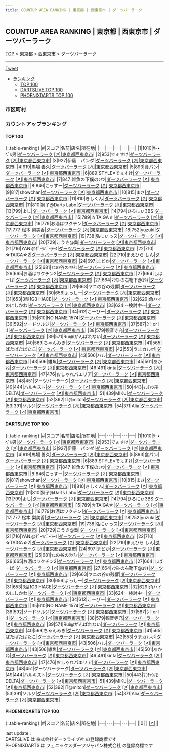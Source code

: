 ```yaml
---
title: COUNTUP AREA RANKING | 東京都 | 西東京市 | ダーツバーラーク
---
```

## COUNTUP AREA RANKING | 東京都 | 西東京市 | ダーツバーラーク

[TOP](/darts/rank/) > [東京都](/darts/rank/東京都/) > [西東京市](/darts/rank/東京都/西東京市/) > ダーツバーラーク

___

<a href="https://twitter.com/share?ref_src=twsrc%5Etfw" data-text="COUNTUP AREA RANKING | 東京都西東京市ダーツバーラーク" class="twitter-share-button" data-hashtags="DARTSLIVE,PHOENIXDARTS,darts,ダーツ" data-show-count="false">Tweet</a>

* [ランキング](#カウントアップランキング)
    * [TOP 100](#top-100)
    * [DARTSLIVE TOP 100](#dartslive-top-100)
    * [PHOENIXDARTS TOP 100](#phoenixdarts-top-100)

### 市区町村

<ul>

</ul>

### カウントアップランキング

#### TOP 100



{:.table-ranking}
|#|スコア|名前|店名|所在地|
|---|---|---|---|---|
|1|1010|<span class="rank-name-dl">ｻｰ•ﾍﾞﾙ男</span>|<a href="/darts/rank/shops/4df057094b6b032d0d9b047a20a7ba1e.html">ダーツバーラーク</a> <a href="https://search.dartslive.com/jp/shop/4df057094b6b032d0d9b047a20a7ba1e">[↗]</a>|<a href="/darts/rank/東京都/西東京市">東京都西東京市</a>|
|2|953|<span class="rank-name-dl">でぇすけ</span>|<a href="/darts/rank/shops/4df057094b6b032d0d9b047a20a7ba1e.html">ダーツバーラーク</a> <a href="https://search.dartslive.com/jp/shop/4df057094b6b032d0d9b047a20a7ba1e">[↗]</a>|<a href="/darts/rank/東京都/西東京市">東京都西東京市</a>|
|3|927|<span class="rank-name-dl">伊藤　パンダ</span>|<a href="/darts/rank/shops/4df057094b6b032d0d9b047a20a7ba1e.html">ダーツバーラーク</a> <a href="https://search.dartslive.com/jp/shop/4df057094b6b032d0d9b047a20a7ba1e">[↗]</a>|<a href="/darts/rank/東京都/西東京市">東京都西東京市</a>|
|4|919|<span class="rank-name-dl">馬場 善久</span>|<a href="/darts/rank/shops/4df057094b6b032d0d9b047a20a7ba1e.html">ダーツバーラーク</a> <a href="https://search.dartslive.com/jp/shop/4df057094b6b032d0d9b047a20a7ba1e">[↗]</a>|<a href="/darts/rank/東京都/西東京市">東京都西東京市</a>|
|5|893|<span class="rank-name-dl">食パン</span>|<a href="/darts/rank/shops/4df057094b6b032d0d9b047a20a7ba1e.html">ダーツバーラーク</a> <a href="https://search.dartslive.com/jp/shop/4df057094b6b032d0d9b047a20a7ba1e">[↗]</a>|<a href="/darts/rank/東京都/西東京市">東京都西東京市</a>|
|6|889|<span class="rank-name-dl">STYLE×でぇすけ</span>|<a href="/darts/rank/shops/4df057094b6b032d0d9b047a20a7ba1e.html">ダーツバーラーク</a> <a href="https://search.dartslive.com/jp/shop/4df057094b6b032d0d9b047a20a7ba1e">[↗]</a>|<a href="/darts/rank/東京都/西東京市">東京都西東京市</a>|
|7|847|<span class="rank-name-dl">雑魚の下僕のｼｵﾝ</span>|<a href="/darts/rank/shops/4df057094b6b032d0d9b047a20a7ba1e.html">ダーツバーラーク</a> <a href="https://search.dartslive.com/jp/shop/4df057094b6b032d0d9b047a20a7ba1e">[↗]</a>|<a href="/darts/rank/東京都/西東京市">東京都西東京市</a>|
|8|846|<span class="rank-name-dl">こっすー</span>|<a href="/darts/rank/shops/4df057094b6b032d0d9b047a20a7ba1e.html">ダーツバーラーク</a> <a href="https://search.dartslive.com/jp/shop/4df057094b6b032d0d9b047a20a7ba1e">[↗]</a>|<a href="/darts/rank/東京都/西東京市">東京都西東京市</a>|
|9|817|<span class="rank-name-dl">showchan</span>|<a href="/darts/rank/shops/4df057094b6b032d0d9b047a20a7ba1e.html">ダーツバーラーク</a> <a href="https://search.dartslive.com/jp/shop/4df057094b6b032d0d9b047a20a7ba1e">[↗]</a>|<a href="/darts/rank/東京都/西東京市">東京都西東京市</a>|
|10|815|<span class="rank-name-dl">まさ</span>|<a href="/darts/rank/shops/4df057094b6b032d0d9b047a20a7ba1e.html">ダーツバーラーク</a> <a href="https://search.dartslive.com/jp/shop/4df057094b6b032d0d9b047a20a7ba1e">[↗]</a>|<a href="/darts/rank/東京都/西東京市">東京都西東京市</a>|
|11|810|<span class="rank-name-dl">きしくん</span>|<a href="/darts/rank/shops/4df057094b6b032d0d9b047a20a7ba1e.html">ダーツバーラーク</a> <a href="https://search.dartslive.com/jp/shop/4df057094b6b032d0d9b047a20a7ba1e">[↗]</a>|<a href="/darts/rank/東京都/西東京市">東京都西東京市</a>|
|11|810|<span class="rank-name-dl">獅子@Darts Labo</span>|<a href="/darts/rank/shops/4df057094b6b032d0d9b047a20a7ba1e.html">ダーツバーラーク</a> <a href="https://search.dartslive.com/jp/shop/4df057094b6b032d0d9b047a20a7ba1e">[↗]</a>|<a href="/darts/rank/東京都/西東京市">東京都西東京市</a>|
|13|799|<span class="rank-name-dl">よし</span>|<a href="/darts/rank/shops/4df057094b6b032d0d9b047a20a7ba1e.html">ダーツバーラーク</a> <a href="https://search.dartslive.com/jp/shop/4df057094b6b032d0d9b047a20a7ba1e">[↗]</a>|<a href="/darts/rank/東京都/西東京市">東京都西東京市</a>|
|14|794|<span class="rank-name-dl">ひろにぃ3BS</span>|<a href="/darts/rank/shops/4df057094b6b032d0d9b047a20a7ba1e.html">ダーツバーラーク</a> <a href="https://search.dartslive.com/jp/shop/4df057094b6b032d0d9b047a20a7ba1e">[↗]</a>|<a href="/darts/rank/東京都/西東京市">東京都西東京市</a>|
|15|789|<span class="rank-name-dl">☆TAIGA☆</span>|<a href="/darts/rank/shops/4df057094b6b032d0d9b047a20a7ba1e.html">ダーツバーラーク</a> <a href="https://search.dartslive.com/jp/shop/4df057094b6b032d0d9b047a20a7ba1e">[↗]</a>|<a href="/darts/rank/東京都/西東京市">東京都西東京市</a>|
|16|779|<span class="rank-name-dl">お酒はワクチン</span>|<a href="/darts/rank/shops/4df057094b6b032d0d9b047a20a7ba1e.html">ダーツバーラーク</a> <a href="https://search.dartslive.com/jp/shop/4df057094b6b032d0d9b047a20a7ba1e">[↗]</a>|<a href="/darts/rank/東京都/西東京市">東京都西東京市</a>|
|17|777|<span class="rank-name-dl">松本 梨美香</span>|<a href="/darts/rank/shops/4df057094b6b032d0d9b047a20a7ba1e.html">ダーツバーラーク</a> <a href="https://search.dartslive.com/jp/shop/4df057094b6b032d0d9b047a20a7ba1e">[↗]</a>|<a href="/darts/rank/東京都/西東京市">東京都西東京市</a>|
|18|752|<span class="rank-name-dl">yuzuki</span>|<a href="/darts/rank/shops/4df057094b6b032d0d9b047a20a7ba1e.html">ダーツバーラーク</a> <a href="https://search.dartslive.com/jp/shop/4df057094b6b032d0d9b047a20a7ba1e">[↗]</a>|<a href="/darts/rank/東京都/西東京市">東京都西東京市</a>|
|19|738|<span class="rank-name-dl">弘にぃっス</span>|<a href="/darts/rank/shops/4df057094b6b032d0d9b047a20a7ba1e.html">ダーツバーラーク</a> <a href="https://search.dartslive.com/jp/shop/4df057094b6b032d0d9b047a20a7ba1e">[↗]</a>|<a href="/darts/rank/東京都/西東京市">東京都西東京市</a>|
|20|729|<span class="rank-name-dl">こうき@梟</span>|<a href="/darts/rank/shops/4df057094b6b032d0d9b047a20a7ba1e.html">ダーツバーラーク</a> <a href="https://search.dartslive.com/jp/shop/4df057094b6b032d0d9b047a20a7ba1e">[↗]</a>|<a href="/darts/rank/東京都/西東京市">東京都西東京市</a>|
|21|716|<span class="rank-name-dl">YAN.@ﾀﾞｰﾂﾊﾞｰﾗｰｸ</span>|<a href="/darts/rank/shops/4df057094b6b032d0d9b047a20a7ba1e.html">ダーツバーラーク</a> <a href="https://search.dartslive.com/jp/shop/4df057094b6b032d0d9b047a20a7ba1e">[↗]</a>|<a href="/darts/rank/東京都/西東京市">東京都西東京市</a>|
|22|710|<span class="rank-name-dl">☆TAIGA☆2</span>|<a href="/darts/rank/shops/4df057094b6b032d0d9b047a20a7ba1e.html">ダーツバーラーク</a> <a href="https://search.dartslive.com/jp/shop/4df057094b6b032d0d9b047a20a7ba1e">[↗]</a>|<a href="/darts/rank/東京都/西東京市">東京都西東京市</a>|
|22|710|<span class="rank-name-dl">まえひら しん</span>|<a href="/darts/rank/shops/4df057094b6b032d0d9b047a20a7ba1e.html">ダーツバーラーク</a> <a href="https://search.dartslive.com/jp/shop/4df057094b6b032d0d9b047a20a7ba1e">[↗]</a>|<a href="/darts/rank/東京都/西東京市">東京都西東京市</a>|
|24|697|<span class="rank-name-dl">まどか</span>|<a href="/darts/rank/shops/4df057094b6b032d0d9b047a20a7ba1e.html">ダーツバーラーク</a> <a href="https://search.dartslive.com/jp/shop/4df057094b6b032d0d9b047a20a7ba1e">[↗]</a>|<a href="/darts/rank/東京都/西東京市">東京都西東京市</a>|
|25|681|<span class="rank-name-dl">ﾔﾆの谷のﾜｸﾁﾝ</span>|<a href="/darts/rank/shops/4df057094b6b032d0d9b047a20a7ba1e.html">ダーツバーラーク</a> <a href="https://search.dartslive.com/jp/shop/4df057094b6b032d0d9b047a20a7ba1e">[↗]</a>|<a href="/darts/rank/東京都/西東京市">東京都西東京市</a>|
|26|665|<span class="rank-name-dl">お酒はワクチン2</span>|<a href="/darts/rank/shops/4df057094b6b032d0d9b047a20a7ba1e.html">ダーツバーラーク</a> <a href="https://search.dartslive.com/jp/shop/4df057094b6b032d0d9b047a20a7ba1e">[↗]</a>|<a href="/darts/rank/東京都/西東京市">東京都西東京市</a>|
|27|664|<span class="rank-name-dl">しばーば</span>|<a href="/darts/rank/shops/4df057094b6b032d0d9b047a20a7ba1e.html">ダーツバーラーク</a> <a href="https://search.dartslive.com/jp/shop/4df057094b6b032d0d9b047a20a7ba1e">[↗]</a>|<a href="/darts/rank/東京都/西東京市">東京都西東京市</a>|
|27|664|<span class="rank-name-dl">ﾏﾂﾓﾄの右靴下@ｺｳｷ</span>|<a href="/darts/rank/shops/4df057094b6b032d0d9b047a20a7ba1e.html">ダーツバーラーク</a> <a href="https://search.dartslive.com/jp/shop/4df057094b6b032d0d9b047a20a7ba1e">[↗]</a>|<a href="/darts/rank/東京都/西東京市">東京都西東京市</a>|
|29|663|<span class="rank-name-dl">ヤニの谷の残響</span>|<a href="/darts/rank/shops/4df057094b6b032d0d9b047a20a7ba1e.html">ダーツバーラーク</a> <a href="https://search.dartslive.com/jp/shop/4df057094b6b032d0d9b047a20a7ba1e">[↗]</a>|<a href="/darts/rank/東京都/西東京市">東京都西東京市</a>|
|30|656|<span class="rank-name-dl">よっしー</span>|<a href="/darts/rank/shops/4df057094b6b032d0d9b047a20a7ba1e.html">ダーツバーラーク</a> <a href="https://search.dartslive.com/jp/shop/4df057094b6b032d0d9b047a20a7ba1e">[↗]</a>|<a href="/darts/rank/東京都/西東京市">東京都西東京市</a>|
|31|653|<span class="rank-name-dl">3型1G3 HIACE</span>|<a href="/darts/rank/shops/4df057094b6b032d0d9b047a20a7ba1e.html">ダーツバーラーク</a> <a href="https://search.dartslive.com/jp/shop/4df057094b6b032d0d9b047a20a7ba1e">[↗]</a>|<a href="/darts/rank/東京都/西東京市">東京都西東京市</a>|
|32|629|<span class="rank-name-dl">角ハイのにしかわ</span>|<a href="/darts/rank/shops/4df057094b6b032d0d9b047a20a7ba1e.html">ダーツバーラーク</a> <a href="https://search.dartslive.com/jp/shop/4df057094b6b032d0d9b047a20a7ba1e">[↗]</a>|<a href="/darts/rank/東京都/西東京市">東京都西東京市</a>|
|33|624|<span class="rank-name-dl">--検討中--</span>|<a href="/darts/rank/shops/4df057094b6b032d0d9b047a20a7ba1e.html">ダーツバーラーク</a> <a href="https://search.dartslive.com/jp/shop/4df057094b6b032d0d9b047a20a7ba1e">[↗]</a>|<a href="/darts/rank/東京都/西東京市">東京都西東京市</a>|
|34|612|<span class="rank-name-dl">こーびー</span>|<a href="/darts/rank/shops/4df057094b6b032d0d9b047a20a7ba1e.html">ダーツバーラーク</a> <a href="https://search.dartslive.com/jp/shop/4df057094b6b032d0d9b047a20a7ba1e">[↗]</a>|<a href="/darts/rank/東京都/西東京市">東京都西東京市</a>|
|35|610|<span class="rank-name-dl">NO NAME 1574</span>|<a href="/darts/rank/shops/4df057094b6b032d0d9b047a20a7ba1e.html">ダーツバーラーク</a> <a href="https://search.dartslive.com/jp/shop/4df057094b6b032d0d9b047a20a7ba1e">[↗]</a>|<a href="/darts/rank/東京都/西東京市">東京都西東京市</a>|
|36|592|<span class="rank-name-dl">ソードソルジ</span>|<a href="/darts/rank/shops/4df057094b6b032d0d9b047a20a7ba1e.html">ダーツバーラーク</a> <a href="https://search.dartslive.com/jp/shop/4df057094b6b032d0d9b047a20a7ba1e">[↗]</a>|<a href="/darts/rank/東京都/西東京市">東京都西東京市</a>|
|37|587|<span class="rank-name-dl">(: I or I :)</span>|<a href="/darts/rank/shops/4df057094b6b032d0d9b047a20a7ba1e.html">ダーツバーラーク</a> <a href="https://search.dartslive.com/jp/shop/4df057094b6b032d0d9b047a20a7ba1e">[↗]</a>|<a href="/darts/rank/東京都/西東京市">東京都西東京市</a>|
|38|579|<span class="rank-name-dl">観音寺充</span>|<a href="/darts/rank/shops/4df057094b6b032d0d9b047a20a7ba1e.html">ダーツバーラーク</a> <a href="https://search.dartslive.com/jp/shop/4df057094b6b032d0d9b047a20a7ba1e">[↗]</a>|<a href="/darts/rank/東京都/西東京市">東京都西東京市</a>|
|39|571|<span class="rank-name-dl">Rui@がんばれない</span>|<a href="/darts/rank/shops/4df057094b6b032d0d9b047a20a7ba1e.html">ダーツバーラーク</a> <a href="https://search.dartslive.com/jp/shop/4df057094b6b032d0d9b047a20a7ba1e">[↗]</a>|<a href="/darts/rank/東京都/西東京市">東京都西東京市</a>|
|40|569|<span class="rank-name-dl">ちゃんみき</span>|<a href="/darts/rank/shops/4df057094b6b032d0d9b047a20a7ba1e.html">ダーツバーラーク</a> <a href="https://search.dartslive.com/jp/shop/4df057094b6b032d0d9b047a20a7ba1e">[↗]</a>|<a href="/darts/rank/東京都/西東京市">東京都西東京市</a>|
|41|565|<span class="rank-name-dl">ぱたぱたぱたこ</span>|<a href="/darts/rank/shops/4df057094b6b032d0d9b047a20a7ba1e.html">ダーツバーラーク</a> <a href="https://search.dartslive.com/jp/shop/4df057094b6b032d0d9b047a20a7ba1e">[↗]</a>|<a href="/darts/rank/東京都/西東京市">東京都西東京市</a>|
|42|553|<span class="rank-name-dl">うまカルボ</span>|<a href="/darts/rank/shops/4df057094b6b032d0d9b047a20a7ba1e.html">ダーツバーラーク</a> <a href="https://search.dartslive.com/jp/shop/4df057094b6b032d0d9b047a20a7ba1e">[↗]</a>|<a href="/darts/rank/東京都/西東京市">東京都西東京市</a>|
|43|506|<span class="rank-name-dl">ハル</span>|<a href="/darts/rank/shops/4df057094b6b032d0d9b047a20a7ba1e.html">ダーツバーラーク</a> <a href="https://search.dartslive.com/jp/shop/4df057094b6b032d0d9b047a20a7ba1e">[↗]</a>|<a href="/darts/rank/東京都/西東京市">東京都西東京市</a>|
|43|506|<span class="rank-name-dl">雑魚</span>|<a href="/darts/rank/shops/4df057094b6b032d0d9b047a20a7ba1e.html">ダーツバーラーク</a> <a href="https://search.dartslive.com/jp/shop/4df057094b6b032d0d9b047a20a7ba1e">[↗]</a>|<a href="/darts/rank/東京都/西東京市">東京都西東京市</a>|
|45|501|<span class="rank-name-dl">あかね</span>|<a href="/darts/rank/shops/4df057094b6b032d0d9b047a20a7ba1e.html">ダーツバーラーク</a> <a href="https://search.dartslive.com/jp/shop/4df057094b6b032d0d9b047a20a7ba1e">[↗]</a>|<a href="/darts/rank/東京都/西東京市">東京都西東京市</a>|
|46|491|<span class="rank-name-dl">kinta</span>|<a href="/darts/rank/shops/4df057094b6b032d0d9b047a20a7ba1e.html">ダーツバーラーク</a> <a href="https://search.dartslive.com/jp/shop/4df057094b6b032d0d9b047a20a7ba1e">[↗]</a>|<a href="/darts/rank/東京都/西東京市">東京都西東京市</a>|
|47|476|<span class="rank-name-dl">おしゃれパエリア</span>|<a href="/darts/rank/shops/4df057094b6b032d0d9b047a20a7ba1e.html">ダーツバーラーク</a> <a href="https://search.dartslive.com/jp/shop/4df057094b6b032d0d9b047a20a7ba1e">[↗]</a>|<a href="/darts/rank/東京都/西東京市">東京都西東京市</a>|
|48|451|<span class="rank-name-dl">ダーツバーラーク</span>|<a href="/darts/rank/shops/4df057094b6b032d0d9b047a20a7ba1e.html">ダーツバーラーク</a> <a href="https://search.dartslive.com/jp/shop/4df057094b6b032d0d9b047a20a7ba1e">[↗]</a>|<a href="/darts/rank/東京都/西東京市">東京都西東京市</a>|
|49|444|<span class="rank-name-dl">ハルキスト</span>|<a href="/darts/rank/shops/4df057094b6b032d0d9b047a20a7ba1e.html">ダーツバーラーク</a> <a href="https://search.dartslive.com/jp/shop/4df057094b6b032d0d9b047a20a7ba1e">[↗]</a>|<a href="/darts/rank/東京都/西東京市">東京都西東京市</a>|
|50|443|<span class="rank-name-dl">ﾏｺﾁｬﾝ卍DELTA</span>|<a href="/darts/rank/shops/4df057094b6b032d0d9b047a20a7ba1e.html">ダーツバーラーク</a> <a href="https://search.dartslive.com/jp/shop/4df057094b6b032d0d9b047a20a7ba1e">[↗]</a>|<a href="/darts/rank/東京都/西東京市">東京都西東京市</a>|
|51|439|<span class="rank-name-dl">MIKU</span>|<a href="/darts/rank/shops/4df057094b6b032d0d9b047a20a7ba1e.html">ダーツバーラーク</a> <a href="https://search.dartslive.com/jp/shop/4df057094b6b032d0d9b047a20a7ba1e">[↗]</a>|<a href="/darts/rank/東京都/西東京市">東京都西東京市</a>|
|52|392|<span class="rank-name-dl">IT@mitch</span>|<a href="/darts/rank/shops/4df057094b6b032d0d9b047a20a7ba1e.html">ダーツバーラーク</a> <a href="https://search.dartslive.com/jp/shop/4df057094b6b032d0d9b047a20a7ba1e">[↗]</a>|<a href="/darts/rank/東京都/西東京市">東京都西東京市</a>|
|53|391|<span class="rank-name-dl">ソルジ</span>|<a href="/darts/rank/shops/4df057094b6b032d0d9b047a20a7ba1e.html">ダーツバーラーク</a> <a href="https://search.dartslive.com/jp/shop/4df057094b6b032d0d9b047a20a7ba1e">[↗]</a>|<a href="/darts/rank/東京都/西東京市">東京都西東京市</a>|
|54|371|<span class="rank-name-dl">Alia</span>|<a href="/darts/rank/shops/4df057094b6b032d0d9b047a20a7ba1e.html">ダーツバーラーク</a> <a href="https://search.dartslive.com/jp/shop/4df057094b6b032d0d9b047a20a7ba1e">[↗]</a>|<a href="/darts/rank/東京都/西東京市">東京都西東京市</a>|


#### DARTSLIVE TOP 100



{:.table-ranking}
|#|スコア|名前|店名|所在地|
|---|---|---|---|---|
|1|1010|<span class="rank-name-dl">ｻｰ•ﾍﾞﾙ男</span>|<a href="/darts/rank/shops/4df057094b6b032d0d9b047a20a7ba1e.html">ダーツバーラーク</a> <a href="https://search.dartslive.com/jp/shop/4df057094b6b032d0d9b047a20a7ba1e">[↗]</a>|<a href="/darts/rank/東京都/西東京市">東京都西東京市</a>|
|2|953|<span class="rank-name-dl">でぇすけ</span>|<a href="/darts/rank/shops/4df057094b6b032d0d9b047a20a7ba1e.html">ダーツバーラーク</a> <a href="https://search.dartslive.com/jp/shop/4df057094b6b032d0d9b047a20a7ba1e">[↗]</a>|<a href="/darts/rank/東京都/西東京市">東京都西東京市</a>|
|3|927|<span class="rank-name-dl">伊藤　パンダ</span>|<a href="/darts/rank/shops/4df057094b6b032d0d9b047a20a7ba1e.html">ダーツバーラーク</a> <a href="https://search.dartslive.com/jp/shop/4df057094b6b032d0d9b047a20a7ba1e">[↗]</a>|<a href="/darts/rank/東京都/西東京市">東京都西東京市</a>|
|4|919|<span class="rank-name-dl">馬場 善久</span>|<a href="/darts/rank/shops/4df057094b6b032d0d9b047a20a7ba1e.html">ダーツバーラーク</a> <a href="https://search.dartslive.com/jp/shop/4df057094b6b032d0d9b047a20a7ba1e">[↗]</a>|<a href="/darts/rank/東京都/西東京市">東京都西東京市</a>|
|5|893|<span class="rank-name-dl">食パン</span>|<a href="/darts/rank/shops/4df057094b6b032d0d9b047a20a7ba1e.html">ダーツバーラーク</a> <a href="https://search.dartslive.com/jp/shop/4df057094b6b032d0d9b047a20a7ba1e">[↗]</a>|<a href="/darts/rank/東京都/西東京市">東京都西東京市</a>|
|6|889|<span class="rank-name-dl">STYLE×でぇすけ</span>|<a href="/darts/rank/shops/4df057094b6b032d0d9b047a20a7ba1e.html">ダーツバーラーク</a> <a href="https://search.dartslive.com/jp/shop/4df057094b6b032d0d9b047a20a7ba1e">[↗]</a>|<a href="/darts/rank/東京都/西東京市">東京都西東京市</a>|
|7|847|<span class="rank-name-dl">雑魚の下僕のｼｵﾝ</span>|<a href="/darts/rank/shops/4df057094b6b032d0d9b047a20a7ba1e.html">ダーツバーラーク</a> <a href="https://search.dartslive.com/jp/shop/4df057094b6b032d0d9b047a20a7ba1e">[↗]</a>|<a href="/darts/rank/東京都/西東京市">東京都西東京市</a>|
|8|846|<span class="rank-name-dl">こっすー</span>|<a href="/darts/rank/shops/4df057094b6b032d0d9b047a20a7ba1e.html">ダーツバーラーク</a> <a href="https://search.dartslive.com/jp/shop/4df057094b6b032d0d9b047a20a7ba1e">[↗]</a>|<a href="/darts/rank/東京都/西東京市">東京都西東京市</a>|
|9|817|<span class="rank-name-dl">showchan</span>|<a href="/darts/rank/shops/4df057094b6b032d0d9b047a20a7ba1e.html">ダーツバーラーク</a> <a href="https://search.dartslive.com/jp/shop/4df057094b6b032d0d9b047a20a7ba1e">[↗]</a>|<a href="/darts/rank/東京都/西東京市">東京都西東京市</a>|
|10|815|<span class="rank-name-dl">まさ</span>|<a href="/darts/rank/shops/4df057094b6b032d0d9b047a20a7ba1e.html">ダーツバーラーク</a> <a href="https://search.dartslive.com/jp/shop/4df057094b6b032d0d9b047a20a7ba1e">[↗]</a>|<a href="/darts/rank/東京都/西東京市">東京都西東京市</a>|
|11|810|<span class="rank-name-dl">きしくん</span>|<a href="/darts/rank/shops/4df057094b6b032d0d9b047a20a7ba1e.html">ダーツバーラーク</a> <a href="https://search.dartslive.com/jp/shop/4df057094b6b032d0d9b047a20a7ba1e">[↗]</a>|<a href="/darts/rank/東京都/西東京市">東京都西東京市</a>|
|11|810|<span class="rank-name-dl">獅子@Darts Labo</span>|<a href="/darts/rank/shops/4df057094b6b032d0d9b047a20a7ba1e.html">ダーツバーラーク</a> <a href="https://search.dartslive.com/jp/shop/4df057094b6b032d0d9b047a20a7ba1e">[↗]</a>|<a href="/darts/rank/東京都/西東京市">東京都西東京市</a>|
|13|799|<span class="rank-name-dl">よし</span>|<a href="/darts/rank/shops/4df057094b6b032d0d9b047a20a7ba1e.html">ダーツバーラーク</a> <a href="https://search.dartslive.com/jp/shop/4df057094b6b032d0d9b047a20a7ba1e">[↗]</a>|<a href="/darts/rank/東京都/西東京市">東京都西東京市</a>|
|14|794|<span class="rank-name-dl">ひろにぃ3BS</span>|<a href="/darts/rank/shops/4df057094b6b032d0d9b047a20a7ba1e.html">ダーツバーラーク</a> <a href="https://search.dartslive.com/jp/shop/4df057094b6b032d0d9b047a20a7ba1e">[↗]</a>|<a href="/darts/rank/東京都/西東京市">東京都西東京市</a>|
|15|789|<span class="rank-name-dl">☆TAIGA☆</span>|<a href="/darts/rank/shops/4df057094b6b032d0d9b047a20a7ba1e.html">ダーツバーラーク</a> <a href="https://search.dartslive.com/jp/shop/4df057094b6b032d0d9b047a20a7ba1e">[↗]</a>|<a href="/darts/rank/東京都/西東京市">東京都西東京市</a>|
|16|779|<span class="rank-name-dl">お酒はワクチン</span>|<a href="/darts/rank/shops/4df057094b6b032d0d9b047a20a7ba1e.html">ダーツバーラーク</a> <a href="https://search.dartslive.com/jp/shop/4df057094b6b032d0d9b047a20a7ba1e">[↗]</a>|<a href="/darts/rank/東京都/西東京市">東京都西東京市</a>|
|17|777|<span class="rank-name-dl">松本 梨美香</span>|<a href="/darts/rank/shops/4df057094b6b032d0d9b047a20a7ba1e.html">ダーツバーラーク</a> <a href="https://search.dartslive.com/jp/shop/4df057094b6b032d0d9b047a20a7ba1e">[↗]</a>|<a href="/darts/rank/東京都/西東京市">東京都西東京市</a>|
|18|752|<span class="rank-name-dl">yuzuki</span>|<a href="/darts/rank/shops/4df057094b6b032d0d9b047a20a7ba1e.html">ダーツバーラーク</a> <a href="https://search.dartslive.com/jp/shop/4df057094b6b032d0d9b047a20a7ba1e">[↗]</a>|<a href="/darts/rank/東京都/西東京市">東京都西東京市</a>|
|19|738|<span class="rank-name-dl">弘にぃっス</span>|<a href="/darts/rank/shops/4df057094b6b032d0d9b047a20a7ba1e.html">ダーツバーラーク</a> <a href="https://search.dartslive.com/jp/shop/4df057094b6b032d0d9b047a20a7ba1e">[↗]</a>|<a href="/darts/rank/東京都/西東京市">東京都西東京市</a>|
|20|729|<span class="rank-name-dl">こうき@梟</span>|<a href="/darts/rank/shops/4df057094b6b032d0d9b047a20a7ba1e.html">ダーツバーラーク</a> <a href="https://search.dartslive.com/jp/shop/4df057094b6b032d0d9b047a20a7ba1e">[↗]</a>|<a href="/darts/rank/東京都/西東京市">東京都西東京市</a>|
|21|716|<span class="rank-name-dl">YAN.@ﾀﾞｰﾂﾊﾞｰﾗｰｸ</span>|<a href="/darts/rank/shops/4df057094b6b032d0d9b047a20a7ba1e.html">ダーツバーラーク</a> <a href="https://search.dartslive.com/jp/shop/4df057094b6b032d0d9b047a20a7ba1e">[↗]</a>|<a href="/darts/rank/東京都/西東京市">東京都西東京市</a>|
|22|710|<span class="rank-name-dl">☆TAIGA☆2</span>|<a href="/darts/rank/shops/4df057094b6b032d0d9b047a20a7ba1e.html">ダーツバーラーク</a> <a href="https://search.dartslive.com/jp/shop/4df057094b6b032d0d9b047a20a7ba1e">[↗]</a>|<a href="/darts/rank/東京都/西東京市">東京都西東京市</a>|
|22|710|<span class="rank-name-dl">まえひら しん</span>|<a href="/darts/rank/shops/4df057094b6b032d0d9b047a20a7ba1e.html">ダーツバーラーク</a> <a href="https://search.dartslive.com/jp/shop/4df057094b6b032d0d9b047a20a7ba1e">[↗]</a>|<a href="/darts/rank/東京都/西東京市">東京都西東京市</a>|
|24|697|<span class="rank-name-dl">まどか</span>|<a href="/darts/rank/shops/4df057094b6b032d0d9b047a20a7ba1e.html">ダーツバーラーク</a> <a href="https://search.dartslive.com/jp/shop/4df057094b6b032d0d9b047a20a7ba1e">[↗]</a>|<a href="/darts/rank/東京都/西東京市">東京都西東京市</a>|
|25|681|<span class="rank-name-dl">ﾔﾆの谷のﾜｸﾁﾝ</span>|<a href="/darts/rank/shops/4df057094b6b032d0d9b047a20a7ba1e.html">ダーツバーラーク</a> <a href="https://search.dartslive.com/jp/shop/4df057094b6b032d0d9b047a20a7ba1e">[↗]</a>|<a href="/darts/rank/東京都/西東京市">東京都西東京市</a>|
|26|665|<span class="rank-name-dl">お酒はワクチン2</span>|<a href="/darts/rank/shops/4df057094b6b032d0d9b047a20a7ba1e.html">ダーツバーラーク</a> <a href="https://search.dartslive.com/jp/shop/4df057094b6b032d0d9b047a20a7ba1e">[↗]</a>|<a href="/darts/rank/東京都/西東京市">東京都西東京市</a>|
|27|664|<span class="rank-name-dl">しばーば</span>|<a href="/darts/rank/shops/4df057094b6b032d0d9b047a20a7ba1e.html">ダーツバーラーク</a> <a href="https://search.dartslive.com/jp/shop/4df057094b6b032d0d9b047a20a7ba1e">[↗]</a>|<a href="/darts/rank/東京都/西東京市">東京都西東京市</a>|
|27|664|<span class="rank-name-dl">ﾏﾂﾓﾄの右靴下@ｺｳｷ</span>|<a href="/darts/rank/shops/4df057094b6b032d0d9b047a20a7ba1e.html">ダーツバーラーク</a> <a href="https://search.dartslive.com/jp/shop/4df057094b6b032d0d9b047a20a7ba1e">[↗]</a>|<a href="/darts/rank/東京都/西東京市">東京都西東京市</a>|
|29|663|<span class="rank-name-dl">ヤニの谷の残響</span>|<a href="/darts/rank/shops/4df057094b6b032d0d9b047a20a7ba1e.html">ダーツバーラーク</a> <a href="https://search.dartslive.com/jp/shop/4df057094b6b032d0d9b047a20a7ba1e">[↗]</a>|<a href="/darts/rank/東京都/西東京市">東京都西東京市</a>|
|30|656|<span class="rank-name-dl">よっしー</span>|<a href="/darts/rank/shops/4df057094b6b032d0d9b047a20a7ba1e.html">ダーツバーラーク</a> <a href="https://search.dartslive.com/jp/shop/4df057094b6b032d0d9b047a20a7ba1e">[↗]</a>|<a href="/darts/rank/東京都/西東京市">東京都西東京市</a>|
|31|653|<span class="rank-name-dl">3型1G3 HIACE</span>|<a href="/darts/rank/shops/4df057094b6b032d0d9b047a20a7ba1e.html">ダーツバーラーク</a> <a href="https://search.dartslive.com/jp/shop/4df057094b6b032d0d9b047a20a7ba1e">[↗]</a>|<a href="/darts/rank/東京都/西東京市">東京都西東京市</a>|
|32|629|<span class="rank-name-dl">角ハイのにしかわ</span>|<a href="/darts/rank/shops/4df057094b6b032d0d9b047a20a7ba1e.html">ダーツバーラーク</a> <a href="https://search.dartslive.com/jp/shop/4df057094b6b032d0d9b047a20a7ba1e">[↗]</a>|<a href="/darts/rank/東京都/西東京市">東京都西東京市</a>|
|33|624|<span class="rank-name-dl">--検討中--</span>|<a href="/darts/rank/shops/4df057094b6b032d0d9b047a20a7ba1e.html">ダーツバーラーク</a> <a href="https://search.dartslive.com/jp/shop/4df057094b6b032d0d9b047a20a7ba1e">[↗]</a>|<a href="/darts/rank/東京都/西東京市">東京都西東京市</a>|
|34|612|<span class="rank-name-dl">こーびー</span>|<a href="/darts/rank/shops/4df057094b6b032d0d9b047a20a7ba1e.html">ダーツバーラーク</a> <a href="https://search.dartslive.com/jp/shop/4df057094b6b032d0d9b047a20a7ba1e">[↗]</a>|<a href="/darts/rank/東京都/西東京市">東京都西東京市</a>|
|35|610|<span class="rank-name-dl">NO NAME 1574</span>|<a href="/darts/rank/shops/4df057094b6b032d0d9b047a20a7ba1e.html">ダーツバーラーク</a> <a href="https://search.dartslive.com/jp/shop/4df057094b6b032d0d9b047a20a7ba1e">[↗]</a>|<a href="/darts/rank/東京都/西東京市">東京都西東京市</a>|
|36|592|<span class="rank-name-dl">ソードソルジ</span>|<a href="/darts/rank/shops/4df057094b6b032d0d9b047a20a7ba1e.html">ダーツバーラーク</a> <a href="https://search.dartslive.com/jp/shop/4df057094b6b032d0d9b047a20a7ba1e">[↗]</a>|<a href="/darts/rank/東京都/西東京市">東京都西東京市</a>|
|37|587|<span class="rank-name-dl">(: I or I :)</span>|<a href="/darts/rank/shops/4df057094b6b032d0d9b047a20a7ba1e.html">ダーツバーラーク</a> <a href="https://search.dartslive.com/jp/shop/4df057094b6b032d0d9b047a20a7ba1e">[↗]</a>|<a href="/darts/rank/東京都/西東京市">東京都西東京市</a>|
|38|579|<span class="rank-name-dl">観音寺充</span>|<a href="/darts/rank/shops/4df057094b6b032d0d9b047a20a7ba1e.html">ダーツバーラーク</a> <a href="https://search.dartslive.com/jp/shop/4df057094b6b032d0d9b047a20a7ba1e">[↗]</a>|<a href="/darts/rank/東京都/西東京市">東京都西東京市</a>|
|39|571|<span class="rank-name-dl">Rui@がんばれない</span>|<a href="/darts/rank/shops/4df057094b6b032d0d9b047a20a7ba1e.html">ダーツバーラーク</a> <a href="https://search.dartslive.com/jp/shop/4df057094b6b032d0d9b047a20a7ba1e">[↗]</a>|<a href="/darts/rank/東京都/西東京市">東京都西東京市</a>|
|40|569|<span class="rank-name-dl">ちゃんみき</span>|<a href="/darts/rank/shops/4df057094b6b032d0d9b047a20a7ba1e.html">ダーツバーラーク</a> <a href="https://search.dartslive.com/jp/shop/4df057094b6b032d0d9b047a20a7ba1e">[↗]</a>|<a href="/darts/rank/東京都/西東京市">東京都西東京市</a>|
|41|565|<span class="rank-name-dl">ぱたぱたぱたこ</span>|<a href="/darts/rank/shops/4df057094b6b032d0d9b047a20a7ba1e.html">ダーツバーラーク</a> <a href="https://search.dartslive.com/jp/shop/4df057094b6b032d0d9b047a20a7ba1e">[↗]</a>|<a href="/darts/rank/東京都/西東京市">東京都西東京市</a>|
|42|553|<span class="rank-name-dl">うまカルボ</span>|<a href="/darts/rank/shops/4df057094b6b032d0d9b047a20a7ba1e.html">ダーツバーラーク</a> <a href="https://search.dartslive.com/jp/shop/4df057094b6b032d0d9b047a20a7ba1e">[↗]</a>|<a href="/darts/rank/東京都/西東京市">東京都西東京市</a>|
|43|506|<span class="rank-name-dl">ハル</span>|<a href="/darts/rank/shops/4df057094b6b032d0d9b047a20a7ba1e.html">ダーツバーラーク</a> <a href="https://search.dartslive.com/jp/shop/4df057094b6b032d0d9b047a20a7ba1e">[↗]</a>|<a href="/darts/rank/東京都/西東京市">東京都西東京市</a>|
|43|506|<span class="rank-name-dl">雑魚</span>|<a href="/darts/rank/shops/4df057094b6b032d0d9b047a20a7ba1e.html">ダーツバーラーク</a> <a href="https://search.dartslive.com/jp/shop/4df057094b6b032d0d9b047a20a7ba1e">[↗]</a>|<a href="/darts/rank/東京都/西東京市">東京都西東京市</a>|
|45|501|<span class="rank-name-dl">あかね</span>|<a href="/darts/rank/shops/4df057094b6b032d0d9b047a20a7ba1e.html">ダーツバーラーク</a> <a href="https://search.dartslive.com/jp/shop/4df057094b6b032d0d9b047a20a7ba1e">[↗]</a>|<a href="/darts/rank/東京都/西東京市">東京都西東京市</a>|
|46|491|<span class="rank-name-dl">kinta</span>|<a href="/darts/rank/shops/4df057094b6b032d0d9b047a20a7ba1e.html">ダーツバーラーク</a> <a href="https://search.dartslive.com/jp/shop/4df057094b6b032d0d9b047a20a7ba1e">[↗]</a>|<a href="/darts/rank/東京都/西東京市">東京都西東京市</a>|
|47|476|<span class="rank-name-dl">おしゃれパエリア</span>|<a href="/darts/rank/shops/4df057094b6b032d0d9b047a20a7ba1e.html">ダーツバーラーク</a> <a href="https://search.dartslive.com/jp/shop/4df057094b6b032d0d9b047a20a7ba1e">[↗]</a>|<a href="/darts/rank/東京都/西東京市">東京都西東京市</a>|
|48|451|<span class="rank-name-dl">ダーツバーラーク</span>|<a href="/darts/rank/shops/4df057094b6b032d0d9b047a20a7ba1e.html">ダーツバーラーク</a> <a href="https://search.dartslive.com/jp/shop/4df057094b6b032d0d9b047a20a7ba1e">[↗]</a>|<a href="/darts/rank/東京都/西東京市">東京都西東京市</a>|
|49|444|<span class="rank-name-dl">ハルキスト</span>|<a href="/darts/rank/shops/4df057094b6b032d0d9b047a20a7ba1e.html">ダーツバーラーク</a> <a href="https://search.dartslive.com/jp/shop/4df057094b6b032d0d9b047a20a7ba1e">[↗]</a>|<a href="/darts/rank/東京都/西東京市">東京都西東京市</a>|
|50|443|<span class="rank-name-dl">ﾏｺﾁｬﾝ卍DELTA</span>|<a href="/darts/rank/shops/4df057094b6b032d0d9b047a20a7ba1e.html">ダーツバーラーク</a> <a href="https://search.dartslive.com/jp/shop/4df057094b6b032d0d9b047a20a7ba1e">[↗]</a>|<a href="/darts/rank/東京都/西東京市">東京都西東京市</a>|
|51|439|<span class="rank-name-dl">MIKU</span>|<a href="/darts/rank/shops/4df057094b6b032d0d9b047a20a7ba1e.html">ダーツバーラーク</a> <a href="https://search.dartslive.com/jp/shop/4df057094b6b032d0d9b047a20a7ba1e">[↗]</a>|<a href="/darts/rank/東京都/西東京市">東京都西東京市</a>|
|52|392|<span class="rank-name-dl">IT@mitch</span>|<a href="/darts/rank/shops/4df057094b6b032d0d9b047a20a7ba1e.html">ダーツバーラーク</a> <a href="https://search.dartslive.com/jp/shop/4df057094b6b032d0d9b047a20a7ba1e">[↗]</a>|<a href="/darts/rank/東京都/西東京市">東京都西東京市</a>|
|53|391|<span class="rank-name-dl">ソルジ</span>|<a href="/darts/rank/shops/4df057094b6b032d0d9b047a20a7ba1e.html">ダーツバーラーク</a> <a href="https://search.dartslive.com/jp/shop/4df057094b6b032d0d9b047a20a7ba1e">[↗]</a>|<a href="/darts/rank/東京都/西東京市">東京都西東京市</a>|
|54|371|<span class="rank-name-dl">Alia</span>|<a href="/darts/rank/shops/4df057094b6b032d0d9b047a20a7ba1e.html">ダーツバーラーク</a> <a href="https://search.dartslive.com/jp/shop/4df057094b6b032d0d9b047a20a7ba1e">[↗]</a>|<a href="/darts/rank/東京都/西東京市">東京都西東京市</a>|


#### PHOENIXDARTS TOP 100



{:.table-ranking}
|#|スコア|名前|店名|所在地|
|---|---|---|---|---|
||0|<span class="rank-name-dl"> </span>|<a href="/darts/rank/shops/.html"></a> <a href="">[↗]</a>|<a href="/darts/rank//"></a>|


<div class="footer border-top border-gray-light mt-5 pt-3 text-right text-gray">
    last update : <span style="font-weight: italic" id="foot_last_modified"></span><br />
    DARTSLIVE は 株式会社ダーツライブ社 の登録商標です<br />
    PHOENIXDARTS は フェニックスダーツジャパン株式会社 の登録商標です<br />
</div>

<script src="https://cdnjs.cloudflare.com/ajax/libs/jquery.tablesorter/2.31.3/js/jquery.tablesorter.min.js" integrity="sha512-qzgd5cYSZcosqpzpn7zF2ZId8f/8CHmFKZ8j7mU4OUXTNRd5g+ZHBPsgKEwoqxCtdQvExE5LprwwPAgoicguNg==" crossorigin="anonymous" referrerpolicy="no-referrer"></script>
<link rel="stylesheet" href="https://cdnjs.cloudflare.com/ajax/libs/jquery.tablesorter/2.31.3/css/theme.default.min.css" integrity="sha512-wghhOJkjQX0Lh3NSWvNKeZ0ZpNn+SPVXX1Qyc9OCaogADktxrBiBdKGDoqVUOyhStvMBmJQ8ZdMHiR3wuEq8+w==" crossorigin="anonymous" referrerpolicy="no-referrer" />
<script>
$(function() {
    $(".table-ranking").tablesorter({sortList:[[0, 0]]});
    $("#foot_last_modified").text(formatDate(new Date(document.lastModified), 'yyyy-MM-dd HH:mm:ss'));
});
</script>

<script async src="https://platform.twitter.com/widgets.js" charset="utf-8"></script>